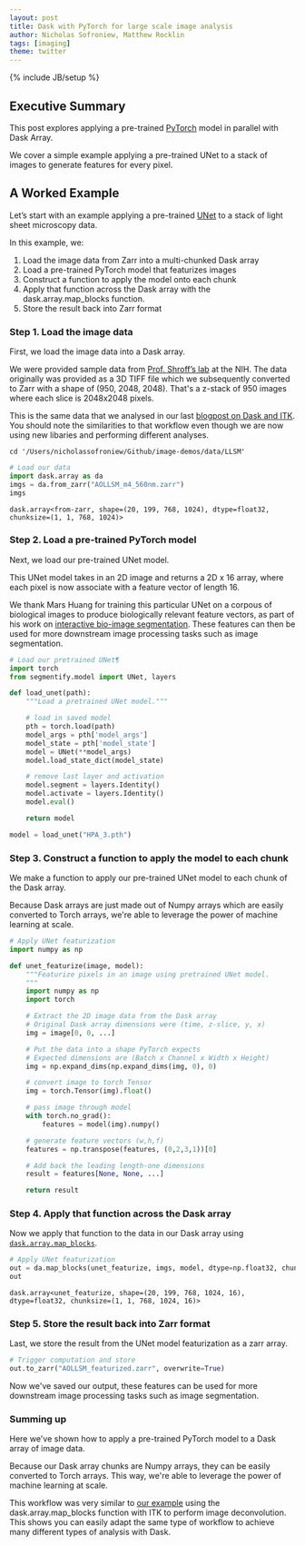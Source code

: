 ```yaml
---
layout: post
title: Dask with PyTorch for large scale image analysis
author: Nicholas Sofroniew, Matthew Rocklin
tags: [imaging]
theme: twitter
---
```

{% include JB/setup %}

Executive Summary
-----------------

This post explores applying a pre-trained [PyTorch](https://pytorch.org/) model in parallel with Dask Array.

We cover a simple example applying a pre-trained UNet to a stack of images to generate features for every pixel.

A Worked Example
-----------------

Let’s start with an example applying a pre-trained [UNet](https://arxiv.org/abs/1505.04597) to a stack of light sheet microscopy data.

In this example, we:
1. Load the image data from Zarr into a multi-chunked Dask array
2. Load a pre-trained PyTorch model that featurizes images
3. Construct a function to apply the model onto each chunk
4. Apply that function across the Dask array with the dask.array.map_blocks function.
5. Store the result back into Zarr format

### Step 1. Load the image data

First, we load the image data into a Dask array.

 We were provided sample data from [Prof. Shroff’s lab](https://www.nibib.nih.gov/about-nibib/staff/hari-shroff) at the NIH. The data originally was provided as a 3D TIFF file which we subsequently converted to Zarr with a shape of (950, 2048, 2048). That's a z-stack of 950 images where each slice is 2048x2048 pixels.

This is the same data that we analysed in our last [blogpost on Dask and ITK](https://blog.dask.org/2019/08/09/image-itk). You should note the similarities to that workflow even though we are now using new libaries and performing different analyses.

```
cd '/Users/nicholassofroniew/Github/image-demos/data/LLSM'
```

```python
# Load our data
import dask.array as da
imgs = da.from_zarr("AOLLSM_m4_560nm.zarr")
imgs
```

```
dask.array<from-zarr, shape=(20, 199, 768, 1024), dtype=float32, chunksize=(1, 1, 768, 1024)>
```

### Step 2. Load a pre-trained PyTorch model

Next, we load our pre-trained UNet model.

This UNet model takes in an 2D image and returns a 2D x 16 array, where each pixel is now associate with a feature vector of length 16.

We thank Mars Huang for training this particular UNet on a corpous of biological images to produce biologically relevant feature vectors, as part of his work on [interactive bio-image segmentation](https://github.com/transformify-plugins/segmentify). These features can then be used for more downstream image processing tasks such as image segmentation.


```python
# Load our pretrained UNet¶
import torch
from segmentify.model import UNet, layers

def load_unet(path):
    """Load a pretrained UNet model."""

    # load in saved model
    pth = torch.load(path)
    model_args = pth['model_args']
    model_state = pth['model_state']
    model = UNet(**model_args)
    model.load_state_dict(model_state)

    # remove last layer and activation
    model.segment = layers.Identity()
    model.activate = layers.Identity()
    model.eval()

    return model

model = load_unet("HPA_3.pth")
```

### Step 3. Construct a function to apply the model to each chunk

We make a function to apply our pre-trained UNet model to each chunk of the Dask array.

Because Dask arrays are just made out of Numpy arrays which are easily converted to Torch arrays, we're able to leverage the power of machine learning at scale.

```python
# Apply UNet featurization
import numpy as np

def unet_featurize(image, model):
    """Featurize pixels in an image using pretrained UNet model.
    """
    import numpy as np
    import torch

    # Extract the 2D image data from the Dask array
    # Original Dask array dimensions were (time, z-slice, y, x)
    img = image[0, 0, ...]

    # Put the data into a shape PyTorch expects
    # Expected dimensions are (Batch x Channel x Width x Height)
    img = np.expand_dims(np.expand_dims(img, 0), 0)

    # convert image to torch Tensor
    img = torch.Tensor(img).float()

    # pass image through model
    with torch.no_grad():
        features = model(img).numpy()

    # generate feature vectors (w,h,f)
    features = np.transpose(features, (0,2,3,1))[0]

    # Add back the leading length-one dimensions
    result = features[None, None, ...]

    return result

```

### Step 4. Apply that function across the Dask array
Now we apply that function to the data in our Dask array using [`dask.array.map_blocks`](https://docs.dask.org/en/latest/array-api.html?highlight=map_blocks#dask.array.map_blocks).

```python
# Apply UNet featurization
out = da.map_blocks(unet_featurize, imgs, model, dtype=np.float32, chunks=(1, 1, imgs.shape[2], imgs.shape[3], 16), new_axis=-1)
out
```

```
dask.array<unet_featurize, shape=(20, 199, 768, 1024, 16), dtype=float32, chunksize=(1, 1, 768, 1024, 16)>
```
### Step 5. Store the result back into Zarr format
Last, we store the result from the UNet model featurization as a zarr array.

```python
# Trigger computation and store
out.to_zarr("AOLLSM_featurized.zarr", overwrite=True)
```

Now we've saved our output, these features can be used for more downstream image processing tasks such as image segmentation.

### Summing up
Here we've shown how to apply a pre-trained PyTorch model to a Dask array of image data.

Because our Dask array chunks are Numpy arrays, they can be easily converted to Torch arrays. This way, we're able to leverage the power of machine learning at scale.

This workflow was very similar to [our example](https://blog.dask.org/2020/11/12/deconvolution) using the dask.array.map_blocks function with ITK to perform image deconvolution. This shows you can easily adapt the same type of workflow to achieve many different types of analysis with Dask.

